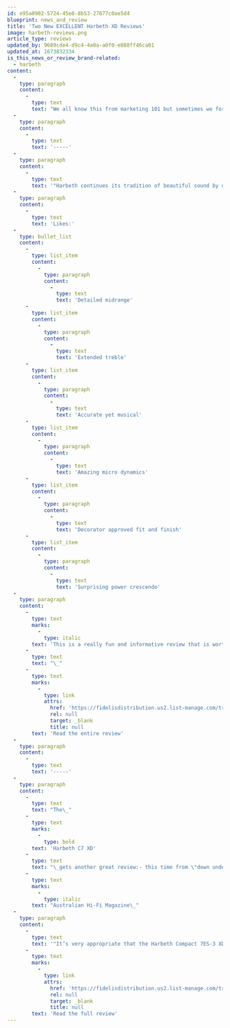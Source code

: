 ```yaml
---
id: e95a0902-5724-45e0-8b53-27877c0ae5d4
blueprint: news_and_review
title: 'Two New EXCELLENT Harbeth XD Reviews'
image: harbeth-reviews.png
article_type: reviews
updated_by: 9689cde4-d9c4-4a0a-a0f0-e088ff46ca01
updated_at: 1673832334
is_this_news_or_review_brand-related:
  - harbeth
content:
  -
    type: paragraph
    content:
      -
        type: text
        text: "We all know this from marketing 101 but sometimes we forget: We have very been fortunate to have received some excellent reviews this year so far and a few more are coming. Please, don't just read these and file them away in your brain box. Use them as a selling tool - print them out and give them to your prospective customers or email them the links we send you. There are lots of choices out there, maybe some of these can help you close the sale!"
  -
    type: paragraph
    content:
      -
        type: text
        text: '-----'
  -
    type: paragraph
    content:
      -
        type: text
        text: '"Harbeth continues its tradition of beautiful sound by delivering its SHL5plus XD speakers that are as attractive to the eyes as they are to the ears...What I experienced was something far above my expectations. Alan Shaw’s dedication to making the 200mm RADIAL2™ an edge of the art driver has brought to the lover of music a transducer that makes a variety of instruments come to life. It does so with the delicacy and power that one might expect in a far larger, more expensive loudspeaker."'
  -
    type: paragraph
    content:
      -
        type: text
        text: 'Likes:'
  -
    type: bullet_list
    content:
      -
        type: list_item
        content:
          -
            type: paragraph
            content:
              -
                type: text
                text: 'Detailed midrange'
      -
        type: list_item
        content:
          -
            type: paragraph
            content:
              -
                type: text
                text: 'Extended treble'
      -
        type: list_item
        content:
          -
            type: paragraph
            content:
              -
                type: text
                text: 'Accurate yet musical'
      -
        type: list_item
        content:
          -
            type: paragraph
            content:
              -
                type: text
                text: 'Amazing micro dynamics'
      -
        type: list_item
        content:
          -
            type: paragraph
            content:
              -
                type: text
                text: 'Decorator approved fit and finish'
      -
        type: list_item
        content:
          -
            type: paragraph
            content:
              -
                type: text
                text: 'Surprising power crescendo'
  -
    type: paragraph
    content:
      -
        type: text
        marks:
          -
            type: italic
        text: 'This is a really fun and informative review that is worth reading.'
      -
        type: text
        text: "\_"
      -
        type: text
        marks:
          -
            type: link
            attrs:
              href: 'https://fidelisdistribution.us2.list-manage.com/track/click?u=719902bf9b779515dc7755e7e&id=856e386f71&e=cc5be74ec6'
              rel: null
              target: _blank
              title: null
        text: 'Read the entire review'
  -
    type: paragraph
    content:
      -
        type: text
        text: '-----'
  -
    type: paragraph
    content:
      -
        type: text
        text: "The\_"
      -
        type: text
        marks:
          -
            type: bold
        text: 'Harbeth C7 XD'
      -
        type: text
        text: "\_gets another great review:- this time from \"down under'\":\_"
      -
        type: text
        marks:
          -
            type: italic
        text: "Australian Hi-Fi Magazine\_"
  -
    type: paragraph
    content:
      -
        type: text
        text: '"It’s very appropriate that the Harbeth Compact 7ES-3 XD speakers are distributed in this country [ Australia] by Audio Magic, because these are magic-sounding speakers indeed! The midrange is truly miraculous, the level of bass from such a small cabinet/driver combo is magical, and the way the speakers reveal the highest treble sounds without etching it is also clever. But by far the biggest trick these speakers pull off is making you think you’re listening to the real thing. Amazing!" '
      -
        type: text
        marks:
          -
            type: link
            attrs:
              href: 'https://fidelisdistribution.us2.list-manage.com/track/click?u=719902bf9b779515dc7755e7e&id=fb64401d64&e=cc5be74ec6'
              rel: null
              target: _blank
              title: null
        text: 'Read the full review'
---
```

